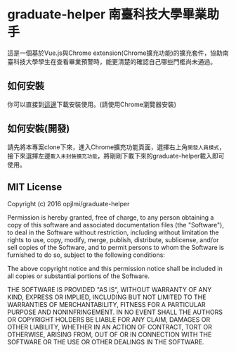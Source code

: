 # graduate-helper 南臺科技大學畢業助手

這是一個基於Vue.js與Chrome extension(Chrome擴充功能)的擴充套件，協助南臺科技大學學生在查看畢業預警時，能更清楚的確認自己哪些門檻尚未通過。

## 如何安裝

你可以直接到[這邊](https://chrome.google.com/webstore/detail/畢業預警助手/fminmeokihgimabckhgagkikdclempdm?hl=zh-TW)下載安裝使用。(請使用Chrome瀏覽器安裝)

## 如何安裝(開發)

請先將本專案clone下來，進入Chrome擴充功能頁面，選擇右上角`開發人員模式`，接下來選擇左邊`載入未封裝擴充功能`，將剛剛下載下來的graduate-helper載入即可使用。

## MIT License

Copyright (c) 2016 opjlmi/graduate-helper

Permission is hereby granted, free of charge, to any person obtaining a copy of this software and associated documentation files (the "Software"), to deal in the Software without restriction, including without limitation the rights to use, copy, modify, merge, publish, distribute, sublicense, and/or sell copies of the Software, and to permit persons to whom the Software is furnished to do so, subject to the following conditions:

The above copyright notice and this permission notice shall be included in all copies or substantial portions of the Software.

THE SOFTWARE IS PROVIDED "AS IS", WITHOUT WARRANTY OF ANY KIND, EXPRESS OR IMPLIED, INCLUDING BUT NOT LIMITED TO THE WARRANTIES OF MERCHANTABILITY, FITNESS FOR A PARTICULAR PURPOSE AND NONINFRINGEMENT. IN NO EVENT SHALL THE AUTHORS OR COPYRIGHT HOLDERS BE LIABLE FOR ANY CLAIM, DAMAGES OR OTHER LIABILITY, WHETHER IN AN ACTION OF CONTRACT, TORT OR OTHERWISE, ARISING FROM, OUT OF OR IN CONNECTION WITH THE SOFTWARE OR THE USE OR OTHER DEALINGS IN THE SOFTWARE.